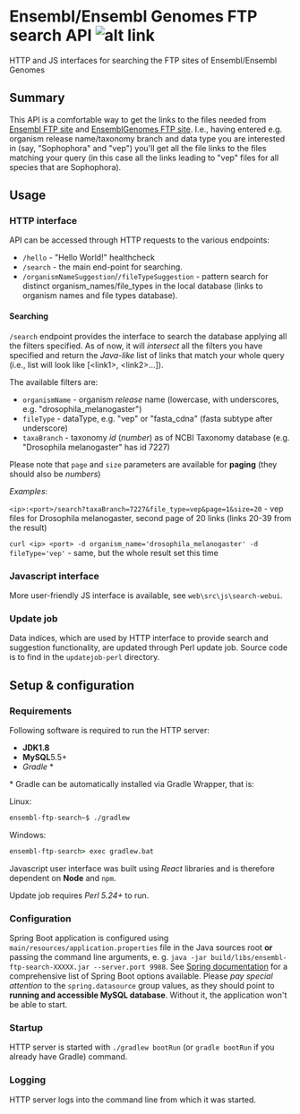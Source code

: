# Ensembl/Ensembl Genomes FTP search API ![alt link](https://travis-ci.org/stefanches7/ensembl-ftp-search.svg?branch=master)
HTTP and JS interfaces for searching the FTP sites of Ensembl/Ensembl Genomes

Summary
-------
This API is a comfortable way to get the links to the files needed from [Ensembl FTP site] and 
[EnsemblGenomes FTP site]. I.e., having entered e.g. organism release name/taxonomy branch 
and data type you are interested in (say, "Sophophora" and "vep") you'll get all the file links to the files matching 
your query (in this case all the links leading to "vep" files for all species that are Sophophora).

[Ensembl FTP site]: ftp.ensembl.org
[EnsemblGenomes FTP site]: ftp.ensemblgenomes.org

Usage
-----
### HTTP interface

API can be accessed through HTTP requests to the various endpoints:

* `/hello` - "Hello World!" healthcheck
* `/search` - the main end-point for searching.
* `/organismNameSuggestion`/`/fileTypeSuggestion` - pattern search for distinct organism_names/file_types in the local 
database (links to organism names and file types database).

#### Searching

`/search` endpoint provides the interface to search the database applying all the filters specified. As of now, it will 
_intersect_ all the filters you have specified and return the _Java-like_ list of links that match your whole query (i.e.,
list will look like \[\<link1\>, \<link2\>...\]).

The available filters are:

* `organismName` - organism _release_ name (lowercase, with underscores, e.g. "drosophila_melanogaster")
* `fileType` - dataType, e.g. "vep" or "fasta_cdna" (fasta subtype after underscore)
* `taxaBranch` - taxonomy _id_ (_number_) as of NCBI Taxonomy database (e.g. "Drosophila melanogaster" has id 7227)

Please note that `page` and `size` parameters are available for **paging** (they should also be _numbers_)

_Examples_: 

`<ip>:<port>/search?taxaBranch=7227&file_type=vep&page=1&size=20` - vep files for Drosophila melanogaster, second page
of 20 links (links 20-39 from the result)

`curl <ip> <port> -d organism_name='drosophila_melanogaster' -d fileType='vep'` - same, but the whole result set this time

### Javascript interface

More user-friendly JS interface is available, see `web\src\js\search-webui`.

### Update job

Data indices, which are used by HTTP interface to provide search and suggestion functionality, are updated through Perl update job. Source code is to find in the `updatejob-perl` directory.

## Setup & configuration
### Requirements

Following software is required to run the HTTP server:
* **JDK1.8**
* **MySQL**5.5+
* *Gradle* \*

\* Gradle can be automatically installed via Gradle Wrapper, that is:

Linux: 
```bash
ensembl-ftp-search~$ ./gradlew
```

Windows:
```cmd
ensembl-ftp-search> exec gradlew.bat

```

Javascript user interface was built using *React* libraries and is therefore dependent on **Node** and `npm`.

Update job requires *Perl 5.24+* to run.

### Configuration

Spring Boot application is configured using `main/resources/application.properties` file in the Java sources root **or** passing the command line arguments, e. g. `java -jar build/libs/ensembl-ftp-search-XXXXX.jar --server.port 9988`. See [Spring documentation] for a comprehensive list of Spring Boot options available.
Please _pay special attention_ to the `spring.datasource` group values, as they should point to **running and accessible
MySQL database**. Without it, the application won't be able to start.

[Spring documentation]: https://docs.spring.io/spring-boot/docs/current/reference/html/common-application-properties.html

### Startup

HTTP server is started with `./gradlew bootRun` (or `gradle bootRun` if you already have Gradle) command.

### Logging 

HTTP server logs into the command line from which it was started.
